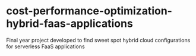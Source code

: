 # cost-performance-optimization-hybrid-faas-applications
Final year project developed to find sweet spot hybrid cloud configurations for serverless FaaS applications
